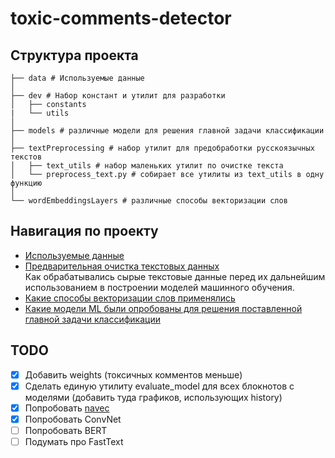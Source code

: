 # toxic-comments-detector

## Структура проекта
```
├── data # Используемые данные
│
├── dev # Набор констант и утилит для разработки
│   ├── constants
|   └── utils
│
├── models # различные модели для решения главной задачи классификации  
│    
├── textPreprocessing # набор утилит для предобработки русскоязычных текстов
│   ├── text_utils # набор маленьких утилит по очистке текста
│   └── preprocess_text.py # собирает все утилиты из text_utils в одну функцию
│
└── wordEmbeddingsLayers # различные способы векторизации слов
```

## Навигация по проекту
- [Используемые данные](/data)
- [Предварительная очистка текстовых данных](/textPreprocessing)<br>
Как обрабатывались сырые текстовые данные перед их дальнейшим использованием в построении моделей машинного обучения.
- [Какие способы векторизации слов применялись](/wordEmbeddingsLayers)
- [Какие модели ML были опробованы для решения поставленной главной задачи классификации](/models)


## TODO
- [X] Добавить weights (токсичных комментов меньше)
- [X] Сделать единую утилиту evaluate_model для всех блокнотов с моделями (добавить туда графиков, использующих history)
- [X] Попробовать [navec](https://github.com/natasha/navec)
- [X] Попробовать ConvNet
- [ ] Попробовать BERT
- [ ] Подумать про FastText